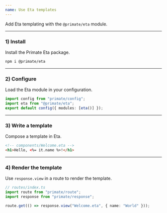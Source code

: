 ```yaml
---
name: Use Eta templates
---
```


Add Eta templating with the `@primate/eta` module.

---

### 1) Install

Install the Primate Eta package.

```sh
npm i @primate/eta
```

---

### 2) Configure

Load the Eta module in your configuration.

```ts
import config from "primate/config";
import eta from "@primate/eta";
export default config({ modules: [eta()] });
```

---

### 3) Write a template

Compose a template in Eta.

```html
<!-- components/Welcome.eta -->
<h1>Hello, <%= it.name %>!</h1>
```

---

### 4) Render the template

Use `response.view` in a route to render the template.

```ts
// routes/index.ts
import route from "primate/route";
import response from "primate/response";

route.get(() => response.view("Welcome.eta", { name: "World" }));
```
